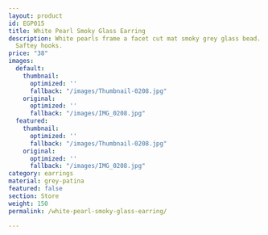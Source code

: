 ```yaml
---
layout: product
id: EGP015
title: White Pearl Smoky Glass Earring
description: White pearls frame a facet cut mat smoky grey glass bead. Sterling Silver
  Saftey hooks.
price: "38"
images:
  default:
    thumbnail:
      optimized: ''
      fallback: "/images/Thumbnail-0208.jpg"
    original:
      optimized: ''
      fallback: "/images/IMG_0208.jpg"
  featured:
    thumbnail:
      optimized: ''
      fallback: "/images/Thumbnail-0208.jpg"
    original:
      optimized: ''
      fallback: "/images/IMG_0208.jpg"
category: earrings
material: grey-patina
featured: false
section: Store
weight: 150
permalink: /white-pearl-smoky-glass-earring/

---
```

